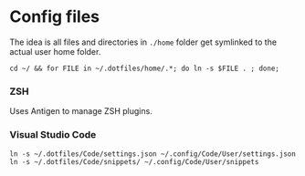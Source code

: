 # Config files

The idea is all files and directories in `./home` folder get symlinked to the actual user home folder.

    cd ~/ && for FILE in ~/.dotfiles/home/.*; do ln -s $FILE . ; done;

### ZSH

Uses Antigen to manage ZSH plugins.

### Visual Studio Code

```
ln -s ~/.dotfiles/Code/settings.json ~/.config/Code/User/settings.json
ln -s ~/.dotfiles/Code/snippets/ ~/.config/Code/User/snippets
```
